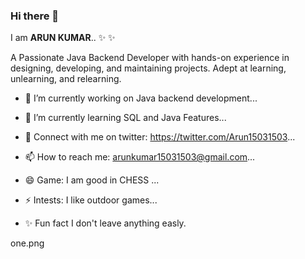 ### Hi there 👋


I am **ARUN KUMAR**.. ✨  ✨ 

A Passionate Java Backend Developer with hands-on experience in designing, developing, and maintaining projects. Adept at learning, unlearning, and relearning.

- 🔭 I’m currently working on Java backend development...
- 🌱 I’m currently learning SQL and Java Features...
- 💬 Connect with me on twitter: https://twitter.com/Arun15031503...
- 📫 How to reach me: arunkumar15031503@gmail.com...
- 😄 Game: I am good in CHESS ...
- ⚡ Intests: I like outdoor games...

- ✨ Fun fact I don't leave anything easly.

one.png
